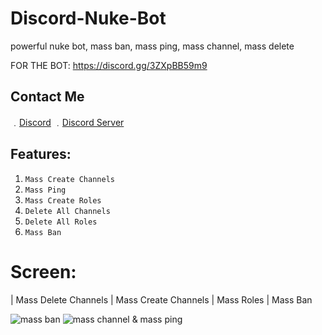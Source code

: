 # Discord-Nuke-Bot
powerful nuke bot, mass ban, mass ping, mass channel, mass delete

FOR THE BOT: https://discord.gg/3ZXpBB59m9

## Contact Me

﹒[Discord](https://discord.com/users/698908402545328128)
﹒[Discord Server](https://discord.gg/3ZXpBB59m9)

## Features:
1. `Mass Create Channels`
2. `Mass Ping`
3. `Mass Create Roles`
4. `Delete All Channels`
5. `Delete All Roles`
6. `Mass Ban`

# Screen: 

| Mass Delete Channels | Mass Create Channels | Mass Roles | Mass Ban

![mass ban](https://media.discordapp.net/attachments/1048652038759796817/1116734070852960349/IMG_2859.png?width=224&height=377)
![mass channel & mass ping](https://media.discordapp.net/attachments/1048652038759796817/1116734324948074546/IMG_2860.png?width=165&height=377)


